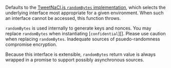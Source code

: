 Defaults to the [TweetNaCl.js `randomBytes` implementation](https://github.com/dchest/tweetnacl-js#random-bytes-generation), which selects the underlying interface most appropriate for a given environment.  When such an interface cannot be accessed, this function throws.

`randomBytes` is used internally to generate keys and nonces. You may replace `randomBytes` when instantiating [`confidential`][]. Please use caution when replacing `randomBytes`.  Inadequate sources of psuedo-randomness compromise encryption.

Because this interface is extensible, `randomBytes` return value is always wrapped in a promise to support possibly asynchronous sources.
